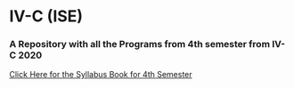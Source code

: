 # IV-C (ISE)
### A Repository with all the Programs from 4th semester from IV-C 2020<br/>

[Click Here for the Syllabus Book for 4th Semester](https://msrit-bucket.s3-us-west-2.amazonaws.com/Departments/ISE/Syllabus/UG_3-4_Sem-2019-20.pdf)
